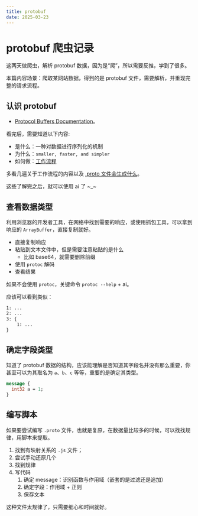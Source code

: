 ```yaml
---
title: protobuf
date: 2025-03-23
---
```


# protobuf 爬虫记录

这两天做爬虫，解析 protobuf 数据，因为是“爬”，所以需要反推，学到了很多。

本篇内容场景：爬取某网站数据，得到的是 protobuf 文件，需要解析，并重现完整的请求流程。

## 认识 protobuf

- [Protocol Buffers Documentation](https://protobuf.dev/)。

看完后，需要知道以下内容:

- 是什么：一种对数据进行序列化的机制
- 为什么：`smaller, faster, and simpler`
- 如何做：[工作流程](https://protobuf.dev/overview/#work)

多看几遍关于工作流程的内容以及 [.proto 文件会生成什么](https://protobuf.dev/programming-guides/editions/#generated)。

这些了解完之后，就可以使用 ai 了 \~\_\~

## 查看数据类型

利用浏览器的开发者工具，在网络中找到需要的响应，或使用抓包工具，可以拿到响应的 `ArrayBuffer`，直接复制就好。

- 直接复制响应
- 粘贴到文本文件中，但是需要注意粘贴的是什么
  - 比如 base64，就需要删除前缀
- 使用 `protoc` 解码
- 查看结果

如果不会使用 `protoc`，关键命令 `protoc --help` + ai。

应该可以看到类似：

```txt
1: ...
2: ...
3: {
    1: ...
}
```

## 确定字段类型

知道了 protobuf 数据的结构，应该能理解是否知道其字段名并没有那么重要，你甚至可以为其取名为 `a`、`b`、`c` 等等，重要的是确定其类型。

```proto
message {
  int32 a = 1;
}
```

## 编写脚本

如果要尝试编写 `.proto` 文件，也就是复原，在数据量比较多的时候，可以找找规律，用脚本来提取。

1. 找到有映射关系的 `.js` 文件；
2. 尝试手动还原几个
3. 找到规律
4. 写代码
   1. 确定 message：识别函数与作用域（嵌套的是过滤还是追加）
   2. 确定字段：作用域 + 正则
   3. 保存文本

这种文件太规律了，只需要细心和时间就好。
